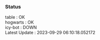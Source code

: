 ### Status


table : OK  
hogwarts : OK  
icy-bot : DOWN  
Latest Update : 2023-09-29 06:10:18.052172
